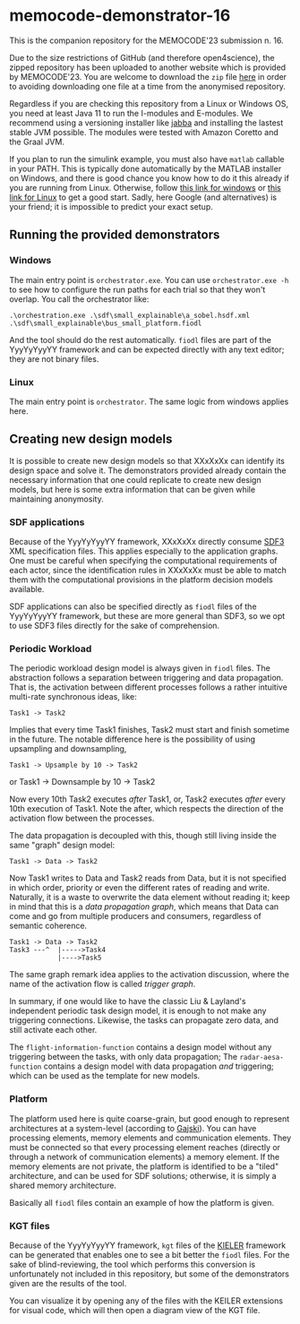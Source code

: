 # memocode-demonstrator-16

This is the companion repository for the MEMOCODE'23 submission n. 16.

Due to the size restrictions of GitHub (and therefore open4science), the zipped repository has been uploaded
to another website which is provided by MEMOCODE'23. You are welcome to download the `zip` file [here](https://hs-niederrhein.sciebo.de/s/QwUO8tUPztjKVrD) in order
to avoiding downloading one file at a time from the anonymised repository.

Regardless if you are checking this repository from a Linux or Windows OS, you need at least Java 11 to run the I-modules and E-modules.
We recommend using a versioning installer like [jabba](https://github.com/shyiko/jabba) and installing the lastest stable JVM possible.
The modules were tested with Amazon Coretto and the Graal JVM.

If you plan to run the simulink example, you must also have `matlab` callable in your PATH. This is typically done automatically by the MATLAB installer
on Windows, and there is good chance you know how to do it this already if you are running from Linux. 
Otherwise, follow [this link for windows](https://se.mathworks.com/matlabcentral/answers/94933-how-do-i-edit-my-system-path-in-windows)
or [this link for Linux](https://unix.stackexchange.com/questions/244941/how-to-add-my-matlab-to-path) to get a good start.
Sadly, here Google (and alternatives) is your friend; it is impossible to predict your exact setup.

## Running the provided demonstrators

### Windows

The main entry point is `orchestrator.exe`. You can use `orchestrator.exe -h` to see how to configure the run paths for each trial so that
they won't overlap. You call the orchestrator like:

    .\orchestration.exe .\sdf\small_explainable\a_sobel.hsdf.xml .\sdf\small_explainable\bus_small_platform.fiodl

And the tool should do the rest automatically. `fiodl` files are part of the YyyYyYyyYY framework and can be expected directly with any text editor; they are not binary files.

### Linux

The main entry point is `orchestrator`. The same logic from windows applies here.

## Creating new design models

It is possible to create new design models so that XXxXxXx can identify its design space and solve it.
The demonstrators provided already contain the necessary information that one could replicate to create new design models,
but here is some extra information that can be given while maintaining anonymosity.

### SDF applications

Because of the YyyYyYyyYY framework, XXxXxXx directly consume [SDF3](https://www.es.ele.tue.nl/sdf3/manuals/xml/sdf/) XML specification files.
This applies especially to the application graphs. One must be careful when specifying the computational requirements of each actor, since
the identification rules in XXxXxXx must be able to match them with the computational provisions in the platform decision models available.

SDF applications can also be specified directly as `fiodl` files of the YyyYyYyyYY framework, but these are more general than SDF3, so we opt
to use SDF3 files directly for the sake of comprehension.

### Periodic Workload

The periodic workload design model is always given in `fiodl` files. 
The abstraction follows a separation between triggering and data propagation.
That is, the activation between different processes follows a rather intuitive multi-rate synchronous ideas, like:

    Task1 -> Task2

Implies that every time Task1 finishes, Task2 must start and finish sometime in the future. 
The notable difference here is the possibility of using upsampling and downsampling,

    Task1 -> Upsample by 10 -> Task2
or
    Task1 -> Downsample by 10 -> Task2

Now every 10th Task2 executes _after_ Task1, or, Task2 executes _after_ every 10th execution of Task1.
Note the after, which respects the direction of the activation flow between the processes.

The data propagation is decoupled with this, though still living inside the same "graph" design model:

    Task1 -> Data -> Task2

Now Task1 writes to Data and Task2 reads from Data, but it is not specified in which order, priority or even
the different rates of reading and write. Naturally, it is a waste to overwrite the data element without
reading it; keep in mind that this is a _data propagation graph_, which means that Data can come and go
from multiple producers and consumers, regardless of semantic coherence.

    Task1 -> Data -> Task2
    Task3 ---^  |----->Task4
                |---->Task5

The same graph remark idea applies to the activation discussion, where the name of the activation flow is called _trigger graph_.

In summary, if one would like to have the classic Liu & Layland's independent periodic task design model, it is enough
to not make any triggering connections. Likewise, the tasks can propagate zero data, and still activate each other.

The `flight-information-function` contains a design model without any triggering between the tasks, with only data propagation;
The `radar-aesa-function` contains a design model with data propagation _and_ triggering; which can be used as the template for new models.

### Platform

The platform used here is quite coarse-grain, but good enough to represent architectures at a system-level (according to [Gajski](https://www.bokus.com/bok/9781441905031/embedded-system-design/)).
You can have processing elements, memory elements and communication elements. They must be connected so that
every processing element reaches (directly or through a network of communication elements) a memory element.
If the memory elements are not private, the platform is identified to be a "tiled" architecture, and can be used for SDF solutions;
otherwise, it is simply a shared memory architecture.

Basically all `fiodl` files contain an example of how the platform is given.

### KGT files

Because of the YyyYyYyyYY framework, `kgt` files of the [KIELER](https://www.rtsys.informatik.uni-kiel.de/en/archive/kieler/welcome-to-the-kieler-project)
framework can be generated that enables one to see a bit better the `fiodl` files.
For the sake of blind-reviewing, the tool which performs this conversion is unfortunately not included in this repository, but some of the demonstrators
given are the results of the tool.

You can visualize it by opening any of the files with the KEILER extensions for visual code, which will then open a diagram view of the KGT file.

